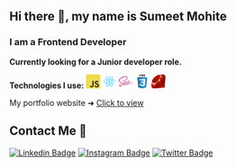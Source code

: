 ## Hi there 👋, my name is Sumeet Mohite
### I am a Frontend Developer 
**Currently looking for a Junior developer role.**

**Technologies I use:**
<code><img height="25" src="https://raw.githubusercontent.com/github/explore/80688e429a7d4ef2fca1e82350fe8e3517d3494d/topics/javascript/javascript.png"></code>
<code><img height="25" src="https://raw.githubusercontent.com/github/explore/80688e429a7d4ef2fca1e82350fe8e3517d3494d/topics/react/react.png"></code>
<code><img height="25" src="https://raw.githubusercontent.com/github/explore/80688e429a7d4ef2fca1e82350fe8e3517d3494d/topics/sass/sass.png"></code>
<code><img height="25" src="https://raw.githubusercontent.com/github/explore/80688e429a7d4ef2fca1e82350fe8e3517d3494d/topics/css/css.png"></code>
<code><img height="25" src="https://raw.githubusercontent.com/github/explore/80688e429a7d4ef2fca1e82350fe8e3517d3494d/topics/ruby/ruby.png"></code>

My portfolio website ➜ [Click to view](https://sumeetmohite.github.io/site "Sumeet Mohite")

##  Contact Me :speech_balloon:
[![Linkedin Badge](https://img.shields.io/badge/-sumeetmohite-2166C2?style=flat-square&logo=Linkedin&logoColor=white&link=https://www.linkedin.com/in/sumeetmohite/)](https://www.linkedin.com/in/sumeetmohite/)
[![Instagram Badge](https://img.shields.io/badge/-@sumeetmohite9-F04C5B?style=flat-square&labelColor=F04C5B&logo=instagram&logoColor=white&link=https://www.instagram.com/sumeetmohite9/)](https://www.instagram.com/sumeetmohite9/)
[![Twitter Badge](https://img.shields.io/badge/-@sumeetmohite9-30A1F2?style=flat-square&labelColor=30A1F2&logo=twitter&logoColor=white&link=https://twitter.com/sumeetmohite9)](https://twitter.com/sumeetmohite9)  

